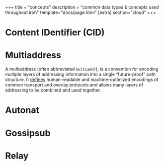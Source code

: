 +++
title = "concepts"
description = "common data types & concepts used throughout iroh"
template="docs/page.html"
[extra]
section="cloud"
+++

# Content IDentifier (CID)


# Multiaddress
A multiaddress (often abbreviated `multiaddr`), is a convention for encoding multiple layers of addressing information into a single “future-proof” path structure. It [defines](https://github.com/multiformats/multiaddr) human-readable and machine-optimized encodings of common transport and overlay protocols and allows many layers of addressing to be combined and used together.

# Autonat

# Gossipsub

# Relay